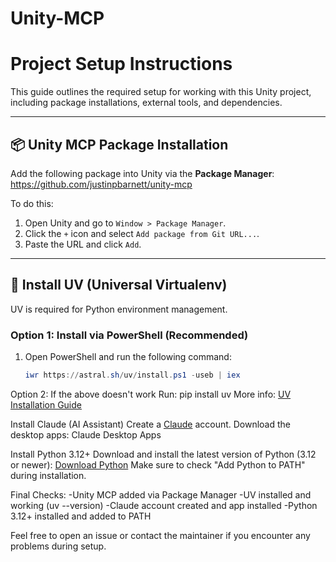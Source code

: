 # Unity-MCP
 
# Project Setup Instructions

This guide outlines the required setup for working with this Unity project, including package installations, external tools, and dependencies.

---

## 📦 Unity MCP Package Installation
Add the following package into Unity via the **Package Manager**:
https://github.com/justinpbarnett/unity-mcp

To do this:
1. Open Unity and go to `Window > Package Manager`.
2. Click the `+` icon and select `Add package from Git URL...`.
3. Paste the URL and click `Add`.

---

## 🧪 Install UV (Universal Virtualenv)

UV is required for Python environment management.

### Option 1: Install via PowerShell (Recommended)
1. Open PowerShell and run the following command:
   ```powershell
   iwr https://astral.sh/uv/install.ps1 -useb | iex
Option 2: If the above doesn't work
Run:
pip install uv
More info: [UV Installation Guide](https://docs.astral.sh/uv/getting-started/installation/#github-releases)

Install Claude (AI Assistant)
Create a [Claude](https://claude.ai) account.
Download the desktop apps: Claude Desktop Apps

Install Python 3.12+
Download and install the latest version of Python (3.12 or newer):
[Download Python](https://www.python.org/downloads/)
Make sure to check "Add Python to PATH" during installation.

Final Checks:
-Unity MCP added via Package Manager
-UV installed and working (uv --version)
-Claude account created and app installed
-Python 3.12+ installed and added to PATH

Feel free to open an issue or contact the maintainer if you encounter any problems during setup.

